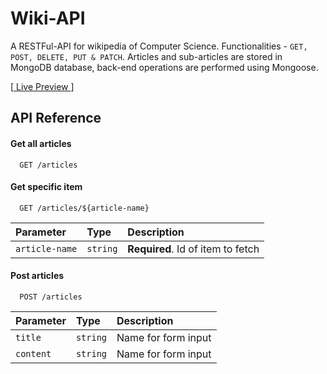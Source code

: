 
# Wiki-API

A RESTFul-API for wikipedia of Computer Science.
 Functionalities - `GET, POST, DELETE, PUT & PATCH`.
 Articles and sub-articles are stored in MongoDB
database, back-end operations are performed using
Mongoose.

[[ Live Preview ](https://wiki-api-vijay-cpp.herokuapp.com/)]

## API Reference

#### Get all articles

```https
  GET /articles
```

#### Get specific item

```https
  GET /articles/${article-name}
```

| Parameter      | Type     | Description                       |
| :--------      | :------- | :-------------------------------- |
| `article-name` | `string` | **Required**. Id of item to fetch |


#### Post articles

```https
  POST /articles
```

| Parameter      | Type     | Description                       |
| :--------      | :------- | :-------------------------------- |
| `title`        | `string` | Name for form input |
| `content`      | `string` | Name for form input |

